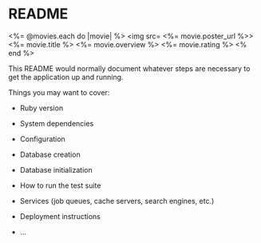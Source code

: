 # README

<%= @movies.each do |movie| %>
        <img src= <%= movie.poster_url %>>
        <%= movie.title %>
        <%= movie.overview %>
        <%= movie.rating %>
<% end %>

This README would normally document whatever steps are necessary to get the
application up and running.

Things you may want to cover:

* Ruby version

* System dependencies

* Configuration

* Database creation

* Database initialization

* How to run the test suite

* Services (job queues, cache servers, search engines, etc.)

* Deployment instructions

* ...
